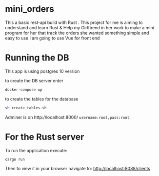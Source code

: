 # mini_orders
This a basic rest-api build with Rust . This project for me is aiming to understand and learn Rust & Help my Girlfirend in her work to make a mini program for her  that track the orders she wanted something simple and easy to use
I am going to use Vue for front end

# Running the DB
This app is using postgres 10 version  

to create the DB server enter 
```bash 
docker-compose up 
```

to create the tables for the database
```bash 
sh create_tables.sh
```


Adminer is on http://localhost:8000/      `username:root,pass:root`

# For the Rust server 
To run the application execute:

```bash
cargo run
```

Then to view it in your browser navigate to: [http://localhost:8088/clients](http://localhost:8088/clients)
